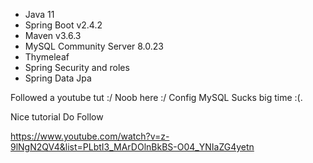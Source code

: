 - Java 11
- Spring Boot v2.4.2
- Maven v3.6.3
- MySQL Community Server 8.0.23
- Thymeleaf
- Spring Security and roles
- Spring Data Jpa

Followed a youtube tut :/ Noob here :/ Config MySQL Sucks big time :(.

Nice tutorial 
Do Follow 

https://www.youtube.com/watch?v=z-9lNgN2QV4&list=PLbtI3_MArDOlnBkBS-O04_YNIaZG4yetn
